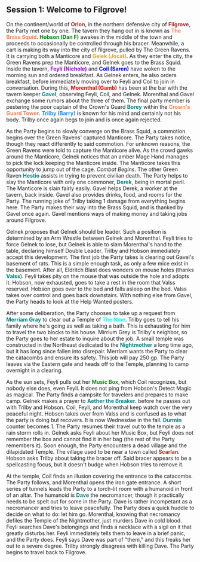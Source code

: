 ## Session 1: Welcome to Filgrove!

On the continent/world of <span style="color:brown">**Orlon**</span>, in the northern defensive city of <span style="color:brown">**Filgrove**</span>, the Party met one by one. The tavern they hang out in is known as <span style="color:coral">**The Brass Squid**</span>. <span style="color:green">**Hobson (Dan F)**</span> awakes in the middle of the town and proceeds to occasionally be controlled through his bracer. Meanwhile, a cart is making its way into the city of filgrove, pulled by The Green Ravens. It is carrying both a Manticore and <span style="color:goldenrod">**Gelek (Jocat)**</span>. As they enter the city, the Green Ravens prep the Manticore, and Gelnek goes to the Brass Squid. Inside the tavern, <span style="color:darkviolet">**Feyli (Nichole)**</span> and <span style="color:blue">**Coil (Saren)**</span> have woken to the morning sun and ordered breakfast. As Gelnek enters, he also orders breakfast, before immediately moving over to Feyli and Coil to join in conversation. During this, <span style="color:red">**Morenthal (Gamb)**</span> has been at the bar with the tavern keeper <span style="color:teal">**Gavel**</span>, observing Feyli, Coil, and Gelnek. Morenthal and Gavel exchange some rumors about the three of them. The final party member is pestering the poor captain of the Crown's Guard <span style="color:teal">**Borey**</span> within the <span style="color:coral">**Crown's Guard Tower**</span>. <span style="color:dodgerblue">**Trilby (Barry)**</span> is known for his mind and certainly not his body. Trilby once again begs to join and is once again rejected.

As the Party begins to slowly converge on the Brass Squid, a commotion begins over the Green Ravens' captured Manticore. The Party takes notice, though they react differently to said commotion. For unknown reasons, the Green Ravens were told to capture the Manticore alive. As the crowd gawks around the Manticore, Gelnek notices that an amber Mage Hand manages to pick the lock keeping the Manticore inside. The Manticore takes this opportunity to jump out of the cage. *Combat Begins*. The other Green Raven <span style="color:teal">**Hestio**</span> assists in trying to prevent civilian death. The Party helps to slay the Manticore with only one commoner, <span style="color:teal">**Derek**</span>, being in mortal peril. The Manticore is slain fairly easily. Gavel helps Derek, a worker at the tavern, back inside. Gavel also provides drinks, food, and rooms for the Party. The running joke of Trilby taking 1 damage from everything begins here. The Party makes their way into the Brass Squid, and is thanked by Gavel once again. Gavel mentions ways of making money and taking jobs around Filgrove.

Gelnek proposes that Gelnek should be leader. Such a position is determined by an Arm Wrestle between Gelnek and Morenthal. Feyli tries to force Gelnek to lose, but Gelnek is able to slam Morenthal's hand to the table, declaring himself Double Leader. Trilby and Hobson immediately accept this development. The first job the Party takes is clearing out Gavel's basement of rats. This is a simple enough task, as only a few mice exist in the basement. After all, Eldritch Blast does wonders on mouse holes (thanks <span style="color:teal">**Valss**</span>). Feyli takes pity on the mouse that was outside the hole and adopts it. Hobson, now exhausted, goes to take a rest in the room that Valss reserved. Hobson goes over to the bed and falls asleep on the bed. Valss takes over control and goes back downstairs. With nothing else from Gavel, the Party heads to look at the Help Wanted posters.

After some deliberation, the Party chooses to take up a request from <span style="color:teal">**Merriam Gray**</span> to clear out a Temple of <span style="color:aqua">**The Nine**</span>. Trilby goes to tell his family where he's going as well as taking a bath. This is exhausting for him to travel the two blocks to his house. Mirrium Grey is Trilby's neighbor, so the Party goes to her estate to inquire about the job. A small temple was constructed in the Northeast dedicated to the <span style="color:teal">**Nightmother**</span> a long time ago, but it has long since fallen into disrepair. Merriam wants the Party to clear the catacombs and ensure its safety. This job will pay 250 gp. The Party leaves via the Eastern gate and heads off to the Temple, planning to camp overnight in a clearing.

As the sun sets, Feyli pulls out her <span style="color:forestgreen">**Music Box**</span>, which Coil recognizes, but nobody else does, even Feyli. It does not ping from Hobson's Detect Magic as magical. The Party finds a campsite for travelers and prepares to make camp. Gelnek makes a prayer to <span style="color:teal">**Aether the Breaker**</span>. before he passes out with Trilby and Hobson. Coil, Feyli, and Morenthal keep watch over the very peaceful night. Hobson takes over from Valss and is confused as to what the party is doing but recovers. It is now Wednesdae in the fall. <span style="color:teal">**Durmin**</span> counter becomes 1. The Party resumes their travel out to the temple as a rain storm rolls in. Gelnek asks Feyli about her Music Box, but Feyli does not remember the box and cannot find it in her bag (the rest of the Party remembers it). Soon enough, the Party encounters a dead village and the dilapidated Temple. The village used to be near a town called <span style="color:brown">**Scarlan**</span>. Hobson asks Trilby about taking the bracer off. Said bracer appears to be a spellcasting focus, but it doesn't budge when Hobson tries to remove it.

At the temple, Coil finds an illusion covering the entrance to the catacombs. The Party follows, and Morenthal opens the iron gate entrance. A short series of tunnels leads the Party to a torch-lit room with a humanoid in front of an altar. The humanoid is <span style="color:teal">**Dave**</span> the necromancer, though it practically needs to be spelt out for some in the Party. Dave is rather incompetant as a necromancer and tries to leave peacefully. The Party does a quick huddle to decide on what to do: let him go. Morenthal, knowing that necromancy defiles the Temple of the Nightmother, just murders Dave in cold blood. Feyli searches Dave's belongings and finds a necklace with a sigil on it that greatly disturbs her. Feyli immediately tells them to leave in a brief panic, and the Party does. Feyli says Dave was part of "them," and this freaks her out to a severe degree. Trilby strongly disagrees with killing Dave. The Party begins to travel back to Filgrove.
